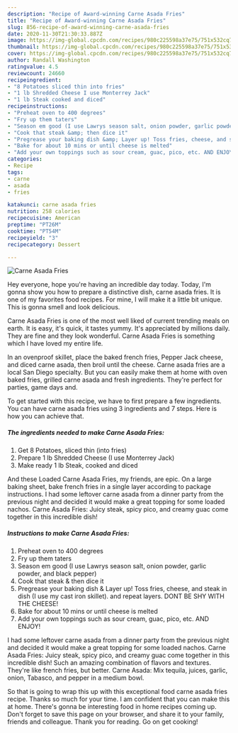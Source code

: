 ```yaml
---
description: "Recipe of Award-winning Carne Asada Fries"
title: "Recipe of Award-winning Carne Asada Fries"
slug: 856-recipe-of-award-winning-carne-asada-fries
date: 2020-11-30T21:30:33.887Z
image: https://img-global.cpcdn.com/recipes/980c225598a37e75/751x532cq70/carne-asada-fries-recipe-main-photo.jpg
thumbnail: https://img-global.cpcdn.com/recipes/980c225598a37e75/751x532cq70/carne-asada-fries-recipe-main-photo.jpg
cover: https://img-global.cpcdn.com/recipes/980c225598a37e75/751x532cq70/carne-asada-fries-recipe-main-photo.jpg
author: Randall Washington
ratingvalue: 4.5
reviewcount: 24660
recipeingredient:
- "8 Potatoes sliced thin into fries"
- "1 lb Shredded Cheese I use Monterrey Jack"
- "1 lb Steak cooked and diced"
recipeinstructions:
- "Preheat oven to 400 degrees"
- "Fry up them taters"
- "Season em good (I use Lawrys season salt, onion powder, garlic powder, and black pepper)"
- "Cook that steak &amp; then dice it"
- "Pregrease your baking dish &amp; Layer up! Toss fries, cheese, and steak in dish (I use my cast iron skillet). and repeat layers. DONT BE SHY WITH THE CHEESE!"
- "Bake for about 10 mins or until cheese is melted"
- "Add your own toppings such as sour cream, guac, pico, etc. AND ENJOY!"
categories:
- Recipe
tags:
- carne
- asada
- fries

katakunci: carne asada fries 
nutrition: 258 calories
recipecuisine: American
preptime: "PT26M"
cooktime: "PT54M"
recipeyield: "3"
recipecategory: Dessert

---
```



![Carne Asada Fries](https://img-global.cpcdn.com/recipes/980c225598a37e75/751x532cq70/carne-asada-fries-recipe-main-photo.jpg)

Hey everyone, hope you're having an incredible day today. Today, I'm gonna show you how to prepare a distinctive dish, carne asada fries. It is one of my favorites food recipes. For mine, I will make it a little bit unique. This is gonna smell and look delicious.

Carne Asada Fries is one of the most well liked of current trending meals on earth. It is easy, it's quick, it tastes yummy. It's appreciated by millions daily. They are fine and they look wonderful. Carne Asada Fries is something which I have loved my entire life.

In an ovenproof skillet, place the baked french fries, Pepper Jack cheese, and diced carne asada, then broil until the cheese. Carne asada fries are a local San Diego specialty. But you can easily make them at home with oven baked fries, grilled carne asada and fresh ingredients. They&#39;re perfect for parties, game days and.


To get started with this recipe, we have to first prepare a few ingredients. You can have carne asada fries using 3 ingredients and 7 steps. Here is how you can achieve that.

<!--inarticleads1-->

##### The ingredients needed to make Carne Asada Fries:

1. Get 8 Potatoes, sliced thin (into fries)
1. Prepare 1 lb Shredded Cheese (I use Monterrey Jack)
1. Make ready 1 lb Steak, cooked and diced


And these Loaded Carne Asada Fries, my friends, are epic. On a large baking sheet, bake french fries in a single layer according to package instructions. I had some leftover carne asada from a dinner party from the previous night and decided it would make a great topping for some loaded nachos. Carne Asada Fries: Juicy steak, spicy pico, and creamy guac come together in this incredible dish! 

<!--inarticleads2-->

##### Instructions to make Carne Asada Fries:

1. Preheat oven to 400 degrees
1. Fry up them taters
1. Season em good (I use Lawrys season salt, onion powder, garlic powder, and black pepper)
1. Cook that steak &amp; then dice it
1. Pregrease your baking dish &amp; Layer up! Toss fries, cheese, and steak in dish (I use my cast iron skillet). and repeat layers. DONT BE SHY WITH THE CHEESE!
1. Bake for about 10 mins or until cheese is melted
1. Add your own toppings such as sour cream, guac, pico, etc. AND ENJOY!


I had some leftover carne asada from a dinner party from the previous night and decided it would make a great topping for some loaded nachos. Carne Asada Fries: Juicy steak, spicy pico, and creamy guac come together in this incredible dish! Such an amazing combination of flavors and textures. They&#39;re like french fries, but better. Carne Asada: Mix tequila, juices, garlic, onion, Tabasco, and pepper in a medium bowl. 

So that is going to wrap this up with this exceptional food carne asada fries recipe. Thanks so much for your time. I am confident that you can make this at home. There's gonna be interesting food in home recipes coming up. Don't forget to save this page on your browser, and share it to your family, friends and colleague. Thank you for reading. Go on get cooking!
